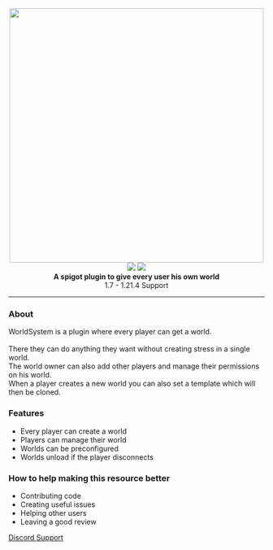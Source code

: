 <div align="center">
<img src="https://raw.githubusercontent.com/Argantiu/WorldSystem-Updated/master/.github/Worldsystemlogo_renewed.png" width="500"></br>
<img src="https://img.shields.io/github/downloads/Argantiu/WorldSystem-Updated/total?color=green&label=All%20Downloads&style=plastic" />
<img src="https://img.shields.io/github/downloads/Argantiu/WorldSystem-Updated/v2.4.40/total?style=plastic&label=v2.4.40" /></br>
  <strong>A spigot plugin to give every user his own world</strong></br>
  1.7 - 1.21.4 Support

  ***
</div>
<h3>About</h3>
  WorldSystem is a plugin where every player can get a world.</br></br>
  There they can do anything they want without creating stress in a single world.</br> 
  The world owner can also add other players and manage their permissions on his world.</br>
  When a player creates a new world you can also set a template which will then be cloned.</br>
<h3>Features</h3>
<ul>
  <li>Every player can create a world</li>
  <li>Players can manage their world</li>
  <li>Worlds can be preconfigured</li>
  <li>Worlds unload if the player disconnects</li>
</ul>

<h3>How to help making this resource better</h3>
<ul>
  <li>Contributing code</li>
  <li>Creating useful issues</li>
  <li>Helping other users</li>
  <li>Leaving a good review</li>
</ul>
<a href="https://crazycloudcraft.de/dc">Discord Support</a>
